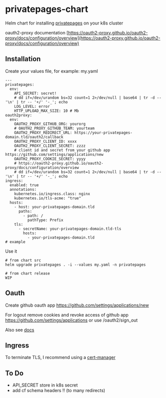 # privatepages-chart

Helm chart for installing [privatepages](https://github.com/privatepages/privatepages) on your k8s cluster

oauth2-proxy documentation [https://oauth2-proxy.github.io/oauth2-proxy/docs/configuration/overview](https://oauth2-proxy.github.io/oauth2-proxy/docs/configuration/overview)


## Installation

Create your values file, for example: my.yaml

    ---
    privatepages:
      env:
        API_SECRET: secret!
        # dd if=/dev/urandom bs=32 count=1 2>/dev/null | base64 | tr -d -- '\n' | tr -- '+/' '-_'; echo
        LOG_LEVEL: error
        HTTP_UPLOAD_MAX_SIZE: 10 # Mb
    oauth2proxy:
      env:
        OAUTH2_PROXY_GITHUB_ORG: yourorg
        # OAUTH2_PROXY_GITHUB_TEAM: yourteam
        OAUTH2_PROXY_REDIRECT_URL: https://your-privatepages-domain.tld/oauth2/callback
        OAUTH2_PROXY_CLIENT_ID: xxxx
        OAUTH2_PROXY_CLIENT_SECRET: zzzz
        # client id and secret from your github app https://github.com/settings/applications/new
        OAUTH2_PROXY_COOKIE_SECRET: yyyy
        # https://oauth2-proxy.github.io/oauth2-proxy/docs/configuration/overview
        # dd if=/dev/urandom bs=32 count=1 2>/dev/null | base64 | tr -d -- '\n' | tr -- '+/' '-_'; echo
    ingress:
      enabled: true
      annotations:
        kubernetes.io/ingress.class: nginx
        kubernetes.io/tls-acme: "true"
      hosts:
        - host: your-privatepages-domain.tld
          paths:
            - path: /
              pathType: Prefix
        tls:
          - secretName: your-privatepages-domain.tld-tls
            hosts:
              - your-privatepages-domain.tld
    # example

Use it

    # from chart src
    helm upgrade privatepages . -i --values my.yaml -n privatepages

    # from chart release
    WIP


## Oauth

Create github oauth app https://github.com/settings/applications/new

For logout remove cookies and revoke access of github app https://github.com/settings/applications or use /oauth2/sign_out

Also see [docs](https://oauth2-proxy.github.io/oauth2-proxy/docs/configuration/overview)


## Ingress

To terminate TLS, I recommend using a [cert-manager](https://cert-manager.io/docs/usage/ingress)


## To Do

* API_SECRET store in k8s secret 
* add cf schema headers !! (to many redirects)
